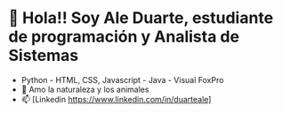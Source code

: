 # 👋 Hola!! Soy Ale Duarte, estudiante de programación y Analista de Sistemas
- Python - HTML, CSS, Javascript - Java - Visual FoxPro
- 🌱 Amo la naturaleza y los animales
- 📫 [Linkedin https://www.linkedin.com/in/duarteale]
